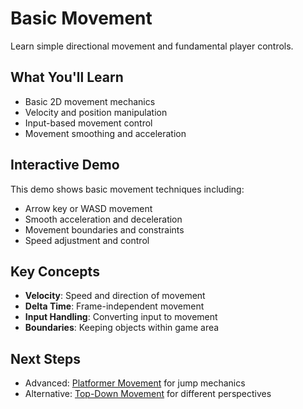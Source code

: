 # Basic Movement

Learn simple directional movement and fundamental player controls.

## What You'll Learn

- Basic 2D movement mechanics
- Velocity and position manipulation
- Input-based movement control
- Movement smoothing and acceleration

## Interactive Demo

This demo shows basic movement techniques including:
- Arrow key or WASD movement
- Smooth acceleration and deceleration
- Movement boundaries and constraints
- Speed adjustment and control

<!-- start-embed-demo-/gdEmbed/exports/web/?category=movement&scene=basic_movement -->
<!-- end-embed-godot -->

## Key Concepts

- **Velocity**: Speed and direction of movement
- **Delta Time**: Frame-independent movement
- **Input Handling**: Converting input to movement
- **Boundaries**: Keeping objects within game area

## Next Steps

- Advanced: [Platformer Movement](../platformer_movement/) for jump mechanics
- Alternative: [Top-Down Movement](../top_down_movement/) for different perspectives
